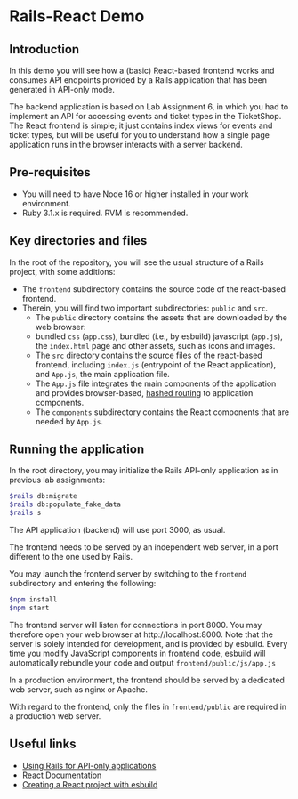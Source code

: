 # Rails-React Demo

## Introduction

In this demo you will see how a (basic) React-based frontend works and consumes API endpoints provided by a Rails application that has been generated in API-only mode.

The backend application is based on Lab Assignment 6, in which you had to implement an API for accessing events and ticket types in the TicketShop. The React frontend is simple; it just contains index views for events and ticket types, but will be useful for you to understand how a single page application runs in the browser interacts with a server backend.

## Pre-requisites

* You will need to have Node 16 or higher installed in your work environment.
* Ruby 3.1.x is required. RVM is recommended.

## Key directories and files

In the root of the repository, you will see the usual structure of a Rails project, with some additions:

* The `frontend` subdirectory contains the source code of the react-based frontend.
* Therein, you will find two important subdirectories: `public` and `src`.
  * The `public` directory contains the assets that are downloaded by the web browser:
  * bundled `css` (`app.css`), bundled (i.e., by esbuild) javascript (`app.js`), the `index.html` page and other assets, such as icons and images.
  * The `src` directory contains the source files of the react-based frontend, including `index.js` (entrypoint of the React application), and `App.js`, the main application file.
  * The `App.js` file integrates the main components of the application and provides browser-based, [hashed routing](https://stackoverflow.com/a/36623117/19111458) to application components.
  * The `components` subdirectory contains the React components that are needed by `App.js`.

## Running the application

In the root directory, you may initialize the Rails API-only application as in previous lab assignments:

```sh
$rails db:migrate
$rails db:populate_fake_data
$rails s 
````

The API application (backend) will use port 3000, as usual.

The frontend needs to be served by an independent web server, in a port different to the one used by Rails. 

You may launch the frontend server by switching to the `frontend` subdirectory and entering the following:

```sh
$npm install
$npm start
```

The frontend server will listen for connections in port 8000. You may therefore open your web browser at http://localhost:8000. Note that the server is solely intended for development, and is provided by esbuild. Every time you modify JavaScript components in frontend code, esbuild will automatically rebundle your code and output `frontend/public/js/app.js`

In a production environment, the frontend should be served by a dedicated web server, such as nginx or Apache.

With regard to the frontend, only the files in `frontend/public` are required in a production web server. 

## Useful links

* [Using Rails for API-only applications](https://edgeguides.rubyonrails.org/api_app.html)
* [React Documentation](https://reactjs.org/docs/getting-started.html)
* [Creating a React project with esbuild](https://devtails.xyz/how-to-replace-webpack-in-create-react-app-with-esbuild)
